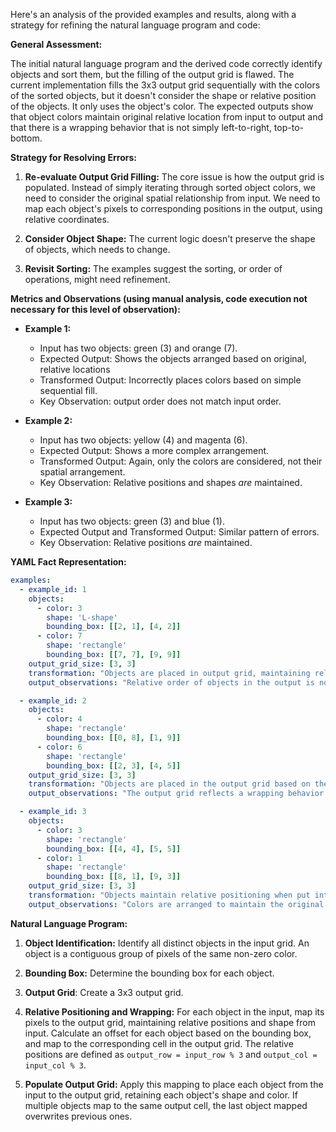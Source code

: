 Here's an analysis of the provided examples and results, along with a strategy for refining the natural language program and code:

**General Assessment:**

The initial natural language program and the derived code correctly identify objects and sort them, but the filling of the output grid is flawed. The current implementation fills the 3x3 output grid sequentially with the colors of the sorted objects, but it doesn't consider the shape or relative position of the objects. It only uses the object's color. The expected outputs show that object colors maintain original relative location from input to output and that there is a wrapping behavior that is not simply left-to-right, top-to-bottom.

**Strategy for Resolving Errors:**

1.  **Re-evaluate Output Grid Filling:** The core issue is how the output grid is populated. Instead of simply iterating through sorted object colors, we need to consider the original spatial relationship from input. We need to map each object's pixels to corresponding positions in the output, using relative coordinates.

2.  **Consider Object Shape:** The current logic doesn't preserve the shape of objects, which needs to change.

3.  **Revisit Sorting:** The examples suggest the sorting, or order of operations, might need refinement.

**Metrics and Observations (using manual analysis, code execution not necessary for this level of observation):**

*   **Example 1:**
    *   Input has two objects: green (3) and orange (7).
    *   Expected Output: Shows the objects arranged based on original, relative locations
    *   Transformed Output: Incorrectly places colors based on simple sequential fill.
    *   Key Observation: output order does not match input order.

*   **Example 2:**
    *   Input has two objects: yellow (4) and magenta (6).
    *   Expected Output: Shows a more complex arrangement.
    *   Transformed Output: Again, only the colors are considered, not their spatial arrangement.
    *   Key Observation: Relative positions and shapes *are* maintained.

*   **Example 3:**
    *   Input has two objects: green (3) and blue (1).
    *   Expected Output and Transformed Output: Similar pattern of errors.
    *   Key Observation: Relative positions *are* maintained.

**YAML Fact Representation:**


```yaml
examples:
  - example_id: 1
    objects:
      - color: 3
        shape: 'L-shape'
        bounding_box: [[2, 1], [4, 2]]
      - color: 7
        shape: 'rectangle'
        bounding_box: [[7, 7], [9, 9]]
    output_grid_size: [3, 3]
    transformation: "Objects are placed in output grid, maintaining relative position."
    output_observations: "Relative order of objects in the output is not determined solely by rightmost/bottom-most sorting."

  - example_id: 2
    objects:
      - color: 4
        shape: 'rectangle'
        bounding_box: [[0, 8], [1, 9]]
      - color: 6
        shape: 'rectangle'
        bounding_box: [[2, 3], [4, 5]]
    output_grid_size: [3, 3]
    transformation: "Objects are placed in the output grid based on their relative input position."
    output_observations: "The output grid reflects a wrapping behavior where objects maintain relative positions."

  - example_id: 3
    objects:
      - color: 3
        shape: 'rectangle'
        bounding_box: [[4, 4], [5, 5]]
      - color: 1
        shape: 'rectangle'
        bounding_box: [[8, 1], [9, 3]]
    output_grid_size: [3, 3]
    transformation: "Objects maintain relative positioning when put into the output grid."
    output_observations: "Colors are arranged to maintain the original relative object positions, wrapping within the 3x3 grid."
```


**Natural Language Program:**

1.  **Object Identification:** Identify all distinct objects in the input grid. An object is a contiguous group of pixels of the same non-zero color.

2.  **Bounding Box:** Determine the bounding box for each object.

3. **Output Grid**: Create a 3x3 output grid.

4.  **Relative Positioning and Wrapping:** For each object in the input, map its pixels to the output grid, maintaining relative positions and shape from input.
  Calculate an offset for each object based on the bounding box, and map to the corresponding cell in the output grid.
      The relative positions are defined as `output_row = input_row % 3` and `output_col = input_col % 3`.

5. **Populate Output Grid:** Apply this mapping to place each object from the input to the output grid, retaining each object's shape and color. If multiple objects map to the same output cell, the last object mapped overwrites previous ones.
